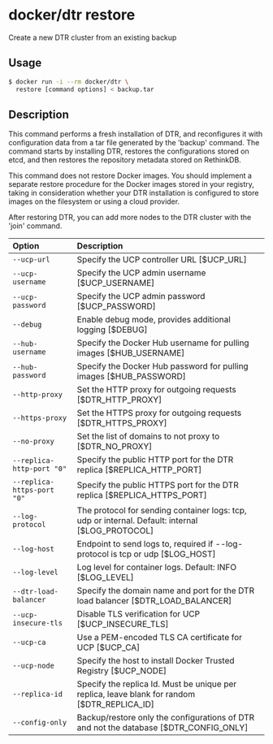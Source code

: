 <!--[metadata]>
+++
title = "restore"
description = "Docker Trusted Registry restore command reference."
keywords = ["docker, registry, restore, backup"]
[menu.main]
parent="dtr_menu_reference"
identifier="dtr_reference_restore"
+++
<![end-metadata]-->

# docker/dtr restore

Create a new DTR cluster from an existing backup

## Usage

```bash
$ docker run -i --rm docker/dtr \
  restore [command options] < backup.tar
```

## Description

This command performs a fresh installation of DTR, and reconfigures it
with configuration data from a tar file generated by the 'backup' command.
The command starts by installing DTR, restores the configurations
stored on etcd, and then restores the repository metadata stored
on RethinkDB.

This command does not restore Docker images. You should implement a separate
restore procedure for the Docker images stored in your registry, taking in
consideration whether your DTR installation is configured to store images on
the filesystem or using a cloud provider.

After restoring DTR, you can add more nodes to the DTR cluster with
the 'join' command.


| Option                     | Description                                                                                      |
|:---------------------------|:-------------------------------------------------------------------------------------------------|
| `--ucp-url`                | Specify the UCP controller URL [$UCP_URL]                                                        |
| `--ucp-username`           | Specify the UCP admin username [$UCP_USERNAME]                                                   |
| `--ucp-password`           | Specify the UCP admin password [$UCP_PASSWORD]                                                   |
| `--debug`                  | Enable debug mode, provides additional logging [$DEBUG]                                          |
| `--hub-username`           | Specify the Docker Hub username for pulling images [$HUB_USERNAME]                               |
| `--hub-password`           | Specify the Docker Hub password for pulling images [$HUB_PASSWORD]                               |
| `--http-proxy`             | Set the HTTP proxy for outgoing requests [$DTR_HTTP_PROXY]                                       |
| `--https-proxy`            | Set the HTTPS proxy for outgoing requests [$DTR_HTTPS_PROXY]                                     |
| `--no-proxy`               | Set the list of domains to not proxy to [$DTR_NO_PROXY]                                          |
| `--replica-http-port "0"`  | Specify the public HTTP port for the DTR replica [$REPLICA_HTTP_PORT]                            |
| `--replica-https-port "0"` | Specify the public HTTPS port for the DTR replica [$REPLICA_HTTPS_PORT]                          |
| `--log-protocol`           | The protocol for sending container logs: tcp, udp or internal. Default: internal [$LOG_PROTOCOL] |
| `--log-host`               | Endpoint to send logs to, required if --log-protocol is tcp or udp [$LOG_HOST]                   |
| `--log-level`              | Log level for container logs. Default: INFO [$LOG_LEVEL]                                         |
| `--dtr-load-balancer`      | Specify the domain name and port for the DTR load balancer [$DTR_LOAD_BALANCER]                  |
| `--ucp-insecure-tls`       | Disable TLS verification for UCP [$UCP_INSECURE_TLS]                                             |
| `--ucp-ca`                 | Use a PEM-encoded TLS CA certificate for UCP [$UCP_CA]                                           |
| `--ucp-node`               | Specify the host to install Docker Trusted Registry [$UCP_NODE]                                  |
| `--replica-id`             | Specify the replica Id. Must be unique per replica, leave blank for random [$DTR_REPLICA_ID]     |
| `--config-only`            | Backup/restore only the configurations of DTR and not the database [$DTR_CONFIG_ONLY]            |
